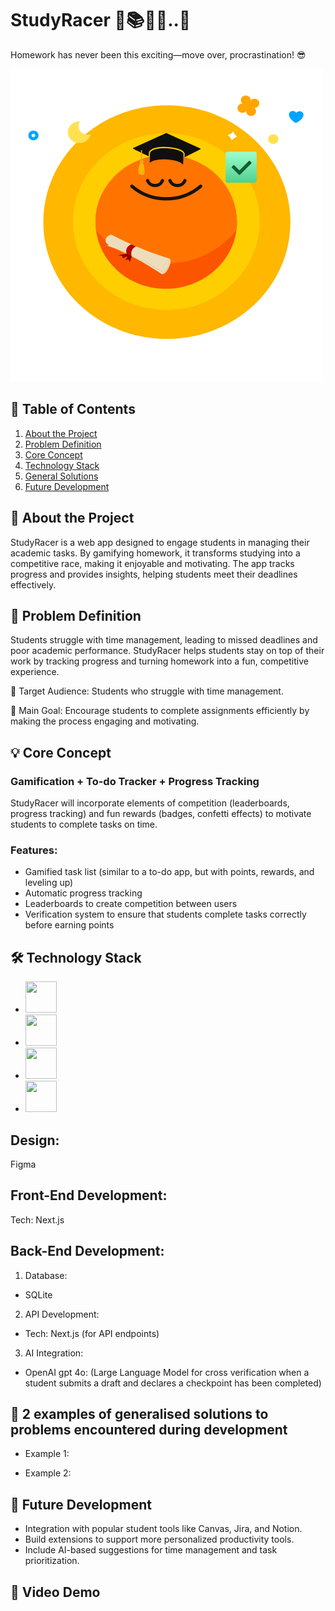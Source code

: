 # StudyRacer 🏁📚🐆💨..🐢 
Homework has never been this exciting—move over, procrastination! 😎

<img src="Img/Logo_main_transparent.png">
 
## 🔗 Table of Contents
1. [About the Project](#about-the-project)
2. [Problem Definition](#problem-definition)
3. [Core Concept](#core-concept)
4. [Technology Stack](#technology-stack)
5. [General Solutions](#general-solutions)
6. [Future Development](#future-development)


## 🔭 About the Project
StudyRacer is a web app designed to engage students in managing their academic tasks. By gamifying homework, it transforms studying into a competitive race, making it enjoyable and motivating. The app tracks progress and provides insights, helping students meet their deadlines effectively.

## 💭 Problem Definition
Students struggle with time management, leading to missed deadlines and poor academic performance. StudyRacer helps students stay on top of their work by tracking progress and turning homework into a fun, competitive experience.

👥 Target Audience: Students who struggle with time management.

🎯 Main Goal: Encourage students to complete assignments efficiently by making the process engaging and motivating.

## 💡 Core Concept
### Gamification + To-do Tracker + Progress Tracking
StudyRacer will incorporate elements of competition (leaderboards, progress tracking) and fun rewards (badges, confetti effects) to motivate students to complete tasks on time.

### Features:
- Gamified task list (similar to a to-do app, but with points, rewards, and leveling up)
- Automatic progress tracking
- Leaderboards to create competition between users
- Verification system to ensure that students complete tasks correctly before earning points


## 🛠 Technology Stack
- <img src="https://github.com/marwin1991/profile-technology-icons/assets/136815194/82df4543-236b-4e45-9604-5434e3faab17" width="50" height="50" >
- <img src="https://github.com/marwin1991/profile-technology-icons/assets/136815194/5f8c622c-c217-4649-b0a9-7e0ee24bd704" width="50" height="50" >
- <img src="https://user-images.githubusercontent.com/25181517/183568594-85e280a7-0d7e-4d1a-9028-c8c2209e073c.png" width="50" height="50" >
- <img src="https://user-images.githubusercontent.com/25181517/183859966-a3462d8d-1bc7-4880-b353-e2cbed900ed6.png" width="50" height="50" >


## Design:
Figma

## Front-End Development:
Tech: Next.js

## Back-End Development:
1. Database:

- SQLite

	
2. API Development:

- Tech: Next.js (for API endpoints)

3. AI Integration:

- OpenAI gpt 4o: (Large Language Model for cross verification when a student submits a draft and declares a checkpoint has been completed)


## 🚨 2 examples of generalised solutions to problems encountered during development

- Example 1:

- Example 2:

## 🚀 Future Development
- Integration with popular student tools like Canvas, Jira, and Notion.
- Build extensions to support more personalized productivity tools.
- Include AI-based suggestions for time management and task prioritization.


## 🎥 Video Demo




